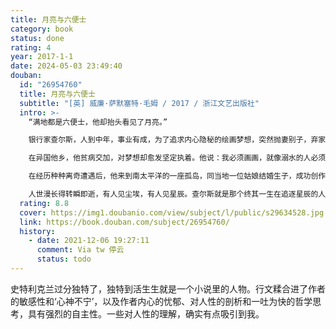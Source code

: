 ```yaml
---
title: 月亮与六便士
category: book
status: done
rating: 4
year: 2017-1-1
date: 2024-05-03 23:49:40
douban:
  id: "26954760"
  title: 月亮与六便士
  subtitle: "[英] 威廉·萨默塞特·毛姆 / 2017 / 浙江文艺出版社"
  intro: >-
    “满地都是六便士，他却抬头看见了月亮。”

    银行家查尔斯，人到中年，事业有成，为了追求内心隐秘的绘画梦想，突然抛妻别子，弃家出走。他深知：人的每一种身份都是一种自我绑架，唯有失去是通向自由之途。

    在异国他乡，他贫病交加，对梦想却愈发坚定执着。他说：我必须画画，就像溺水的人必须挣扎。

    在经历种种离奇遭遇后，他来到南太平洋的一座孤岛，同当地一位姑娘结婚生子，成功创作出一系列惊世杰作。就在此时，他被绝症和双目失明击倒，临死之前，他做出了让所有人震惊的决定……

    人世漫长得转瞬即逝，有人见尘埃，有人见星辰。查尔斯就是那个终其一生在追逐星辰的人。
  rating: 8.8
  cover: https://img1.doubanio.com/view/subject/l/public/s29634528.jpg
  link: https://book.douban.com/subject/26954760/
  history:
    - date: 2021-12-06 19:27:11
      comment: Via tw 停云
      status: todo
---
```


史特利克兰过分独特了，独特到活生生就是一个小说里的人物。行文糅合进了作者的敏感性和‘心神不宁’，以及作者内心的忧郁、对人性的剖析和一吐为快的哲学思考，具有强烈的自主性。一些对人性的理解，确实有点吸引到我。
